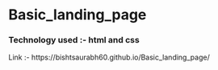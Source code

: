 # Basic_landing_page 
<h3>Technology used :- html and css</h4>
Link :- https://bishtsaurabh60.github.io/Basic_landing_page/
